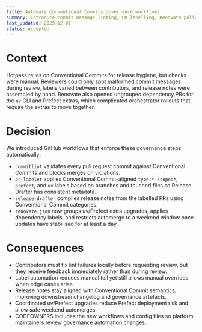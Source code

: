 ```yaml
---
title: Automate Conventional Commits governance workflows
summary: Introduce commit message linting, PR labelling, Renovate policies, and Release Drafter templates aligned to Conventional Commits.
last_updated: 2025-12-01
status: Accepted
---
```


# Context

Hotpass relies on Conventional Commits for release hygiene, but checks were manual. Reviewers could only spot malformed commit
messages during review, labels varied between contributors, and release notes were assembled by hand. Renovate also opened
ungrouped dependency PRs for the `uv` CLI and Prefect extras, which complicated orchestrator rollouts that require the extras
to move together.

# Decision

We introduced GitHub workflows that enforce these governance steps automatically:

- `commitlint` validates every pull request commit against Conventional Commits and blocks merges on violations.
- `pr-labeler` applies Conventional Commit-aligned `type:*`, `scope:*`, `prefect`, and `uv` labels based on branches and touched
  files so Release Drafter has consistent metadata.
- `release-drafter` compiles release notes from the labelled PRs using Conventional Commit categories.
- `renovate.json` now groups uv/Prefect extra upgrades, applies dependency labels, and restricts automerge to a weekend window
  once updates have stabilised for at least a day.

# Consequences

- Contributors must fix lint failures locally before requesting review, but they receive feedback immediately rather than during
  review.
- Label automation reduces manual toil yet still allows manual overrides when edge cases arise.
- Release notes stay aligned with Conventional Commit semantics, improving downstream changelog and governance artefacts.
- Coordinated uv/Prefect upgrades reduce Prefect deployment risk and allow safe weekend automerges.
- CODEOWNERS includes the new workflows and config files so platform maintainers review governance automation changes.
